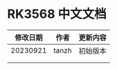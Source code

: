 # RK3568 中文文档



| 修改日期 | 作者  | 更新内容 |
| -------- | ----- | -------- |
| 20230921 | tanzh | 初始版本 |
|          |       |          |
|          |       |          |

